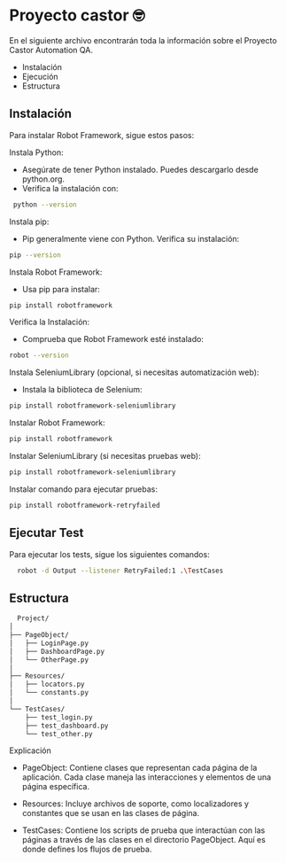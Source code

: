  # Proyecto castor :nerd_face:

En el siguiente archivo encontrarán toda la información sobre el Proyecto Castor Automation QA.

- Instalación
- Ejecución
- Estructura

## Instalación

Para instalar Robot Framework, sigue estos pasos:

 Instala Python:

- Asegúrate de tener Python instalado. Puedes descargarlo desde python.org.
- Verifica la instalación con:
```bash
 python --version
```
 Instala pip:
- Pip generalmente viene con Python. Verifica su instalación:
```bash
pip --version
```
 Instala Robot Framework:
 - Usa pip para instalar:
```bash
pip install robotframework
```
 Verifica la Instalación:
 - Comprueba que Robot Framework esté instalado:
 ```bash
robot --version
```
 Instala SeleniumLibrary (opcional, si necesitas automatización web):
 - Instala la biblioteca de Selenium:
 ```bash
pip install robotframework-seleniumlibrary
```
  Instalar Robot Framework:
  ```bash
pip install robotframework
``` 
 Instalar SeleniumLibrary (si necesitas pruebas web):
  ```bash
pip install robotframework-seleniumlibrary
``` 
 Instalar comando para ejecutar pruebas: 
   ```bash
pip install robotframework-retryfailed
``` 

## Ejecutar Test

Para ejecutar los tests, sigue los siguientes comandos:

```bash
  robot -d Output --listener RetryFailed:1 .\TestCases
```
## Estructura
```bash
  Project/
│
├── PageObject/
│   ├── LoginPage.py
│   ├── DashboardPage.py
│   └── OtherPage.py
│
├── Resources/
│   ├── locators.py
│   └── constants.py
│
└── TestCases/
    ├── test_login.py
    ├── test_dashboard.py
    └── test_other.py

```

  Explicación
- PageObject: Contiene clases que representan cada página de la aplicación. Cada clase maneja las interacciones y elementos de una página específica.

- Resources: Incluye archivos de soporte, como localizadores y constantes que se usan en las clases de página.

- TestCases: Contiene los scripts de prueba que interactúan con las páginas a través de las clases en el directorio PageObject. Aquí es donde defines los flujos de prueba.

